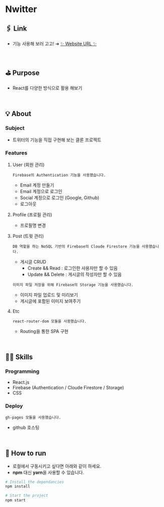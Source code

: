 # Nwitter

## 🖇 Link

- 기능 사용해 보러 고고! ➔ [✨ Website URL ✨](https://joie-kim.github.io/Nwitter/#/)

<br>

## ⛳️ Purpose

- React를 다양한 방식으로 활용 해보기

<br>

## 💡 About

### Subject

- 트위터의 기능을 직접 구현해 보는 클론 프로젝트

### Features

1. User (회원 관리)

   `Firebase의 Authentication 기능을 사용했습니다.`

   - Email 계정 만들기
   - Email 계정으로 로그인
   - Social 계정으로 로그인 (Google, Github)
   - 로그아웃

2. Profile (프로필 관리)

   - 프로필명 변경

3. Post (트윗 관리)

   `DB 역할을 하는 NoSQL 기반의 Firebase의 Cloude Firestore 기능을 사용했습니다.`

   - 게시글 CRUD
     - Create && Read : 로그인한 사용자만 할 수 있음
     - Update && Delete : 게시글의 작성자만 할 수 있음

   `이미지 파일 저장을 위해 Firebase의 Storage 기능을 사용했습니다.`

   - 이미지 파일 업로드 및 미리보기
   - 게시글에 포함된 이미지 보여주기

4. Etc

   `react-router-dom 모듈을 사용했습니다.`

   - Routing을 통한 SPA 구현

<br>

## 🧑‍💻 Skills

### Programming

- React.js
- Firebase (Authentication / Cloude Firestore / Storage)
- CSS

### Deploy

`gh-pages 모듈을 사용했습니다.`

- github 호스팅

<br>

## 🚗 How to run

- 로컬에서 구동시키고 싶다면 아래와 같이 하세요.
- **npm** 대신 **yarn**을 사용할 수 있습니다.

```bash
# Install the dependancies
npm install

# Start the project
npm start
```
